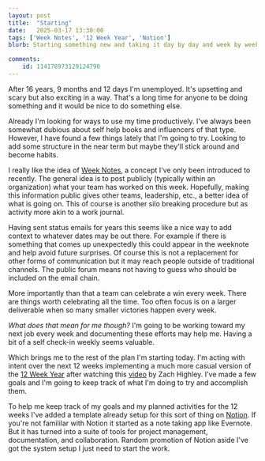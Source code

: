```yaml
---
layout: post
title:  "Starting"
date:   2025-03-17 13:30:00
tags: ['Week Notes', '12 Week Year', 'Notion']
blurb: Starting something new and taking it day by day and week by week.

comments:
    id: 114178973129124790
---
```


<!--more-->

After 16 years, 9 months and 12 days I'm unemployed. It's upsetting and scary but also exciting in a way. That's a long time for anyone to be doing something and it would be nice to do something else.

Already I'm looking for ways to use my time productively. I've always been somewhat dubious about self help books and influencers of that type. However, I have found a few things lately that I'm going to try. Looking to add some structure in the near term but maybe they'll stick around and become habits.

I really like the idea of [Week Notes], a concept I've only been introduced to recently. The general idea is to post publicly (typically within an organization) what your team has worked on this week. Hopefully, making this information public gives other teams, leadership, etc., a better idea of what is going on. This of course is another silo breaking procedure but as activity more akin to a work journal.

Having sent status emails for years this seems like a nice way to add context to whatever dates may be out there. For example if there is something that comes up unexpectedly this could appear in the weeknote and help avoid future surprises. Of course this is not a replacement for other forms of communication but it may reach people outside of traditional channels. The public forum means not having to guess who should be included on the email chain.

More importantly than that a team can celebrate a win every week. There are things worth celebrating all the time. Too often focus is on a larger deliverable when so many smaller victories happen every week.

_What does that mean for me though?_ I'm going to be working toward my next job every week and documenting these efforts may help me. Having a bit of a self check-in weekly seems valuable.

Which brings me to the rest of the plan I'm starting today. I'm acting with intent over the next 12 weeks implementing a much more casual version of the [12 Week Year] after watching this [video] by Zach Highley. I've made a few goals and I'm going to keep track of what I'm doing to try and accomplish them.

To help me keep track of my goals and my planned activities for the 12 weeks I've added a template already setup for this sort of thing on [Notion]. If you're not famililar with Notion it started as a note taking app like Evernote. But it has turned into a suite of tools for project management, documentation, and collaboration. Random promotion of Notion aside I've got the system setup I just need to start the work.


[Week Notes]: https://doingweeknotes.com/
[12 Week Year]: https://12weekyear.com/
[video]: https://youtu.be/5SPjd9Zu4-w?si=rjBU_E7WPI-ww1KC
[Notion]: https://www.notion.so

